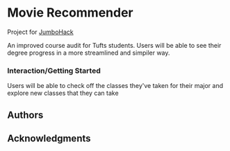 # Movie Recommender
 <!-- [![License](https://img.shields.io/badge/license-MIT-blue)](./LICENSE) -->

Project for [JumboHack](https://jumbohack.org/)

An improved course audit for Tufts students. Users will be able to see their degree progress in a more streamlined and simpiler way.



### Interaction/Getting Started
Users will be able to check off the classes they've taken for their major and explore new classes that they can take

## Authors






<!-- ## License

This project is licensed under the MIT License - see the LICENSE file for details -->

## Acknowledgments
